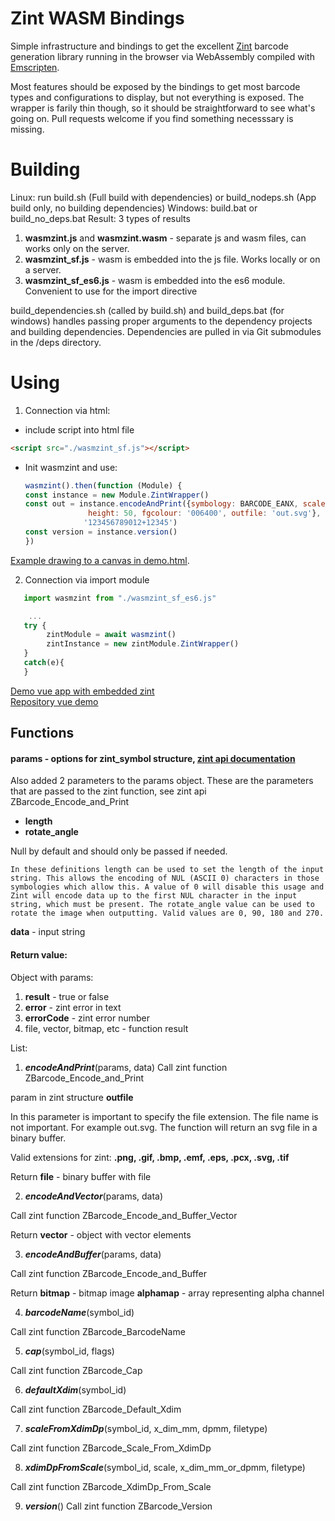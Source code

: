# Zint WASM Bindings

Simple infrastructure and bindings to get the excellent [Zint](https://zint.org.uk/) barcode generation library running in the browser via WebAssembly compiled with [Emscripten](https://emscripten.org/).

Most features should be exposed by the bindings to get most barcode types and configurations to display, but not everything is exposed. The wrapper is farily thin though, so it should be straightforward to see what's going on. Pull requests welcome if you find something necesssary is missing.

# Building
Linux: run build.sh (Full build with dependencies) or build_nodeps.sh (App build only, no building dependencies)
Windows: build.bat or build_no_deps.bat
Result:
3 types of results

1. **wasmzint.js** and **wasmzint.wasm** - separate js and wasm files, can works only on the server.
2. **wasmzint_sf.js** - wasm is embedded into the js file. Works locally or on a server.
3. **wasmzint_sf_es6.js** - wasm is embedded into the es6 module. Convenient to use for the import directive

build_dependencies.sh (called by build.sh) and build_deps.bat (for windows)  handles passing proper arguments to the dependency projects and building dependencies. Dependencies are pulled in via Git submodules in the /deps directory.

# Using
1. Connection via html:
- include script into html file
```html
<script src="./wasmzint_sf.js"></script>
```
- Init wasmzint and use:
  ```javascript
  wasmzint().then(function (Module) {
  const instance = new Module.ZintWrapper()
  const out = instance.encodeAndPrint({symbology: BARCODE_EANX, scale: 1.5,
                height: 50, fgcolour: '006400', outfile: 'out.svg'},
               '123456789012+12345')
  const version = instance.version()
  })
  ```
[Example drawing to a canvas in demo.html](https://github.com/oreons/WASMZint/blob/main/demo.html).

2. Connection via import module
```javascript
   import wasmzint from "./wasmzint_sf_es6.js"

    ...
   try {
        zintModule = await wasmzint()
        zintInstance = new zintModule.ZintWrapper()
   }
   catch(e){
   }
```
[Demo vue app with embedded zint](https://github.com/oreons/ZintWebassemblyDemo/releases/tag/1.0.0)  
[Repository vue demo](https://github.com/oreons/ZintWebassemblyDemo)


## Functions
#### **params** - options for zint_symbol structure, [zint api documentation](https://zint.org.uk/manual/chapter/5)

Also added 2 parameters to the params object. These are the parameters that are passed to the zint function, see zint api ZBarcode_Encode_and_Print
- **length**
- **rotate_angle**

Null by default and should only be passed if needed.

` In these definitions length can be used to set the length of the input string. This allows the encoding of NUL (ASCII 0) characters in those symbologies which allow this. A value of 0 will disable this usage and Zint will encode data up to the first NUL character in the input string, which must be present.
  The rotate_angle value can be used to rotate the image when outputting. Valid values are 0, 90, 180 and 270.
`

**data** - input string

#### Return value:

Object with params: 
1. **result** - true or false 
2. **error** - zint error in text
3. **errorCode** - zint error number
4. file, vector, bitmap, etc -  function result

List: 
1. **_encodeAndPrint_**(params, data)
Call zint function ZBarcode_Encode_and_Print

param in zint structure **outfile**

   In this parameter is important to specify the file extension. The file name is not important.
   For example out.svg. The function will return an svg file in a binary buffer.
   
Valid extensions for zint: **.png, .gif, .bmp, .emf, .eps, .pcx, .svg, .tif**

Return **file** - binary buffer with file

2. **_encodeAndVector_**(params, data)

Call zint function ZBarcode_Encode_and_Buffer_Vector

Return **vector** - object with vector elements

3. **_encodeAndBuffer_**(params, data)

Call zint function ZBarcode_Encode_and_Buffer

Return **bitmap** - bitmap image
   **alphamap** -  array representing alpha channel

4. **_barcodeName_**(symbol_id)
 
Call zint function ZBarcode_BarcodeName

5. **_cap_**(symbol_id, flags)

Call zint function ZBarcode_Cap

6. **_defaultXdim_**(symbol_id)

Call zint function ZBarcode_Default_Xdim

7. **_scaleFromXdimDp_**(symbol_id, x_dim_mm, dpmm, filetype)

Call zint function ZBarcode_Scale_From_XdimDp

8. **_xdimDpFromScale_**(symbol_id, scale, x_dim_mm_or_dpmm, filetype)
 
Call zint function ZBarcode_XdimDp_From_Scale

9. **_version_**()
   Call zint function ZBarcode_Version
 